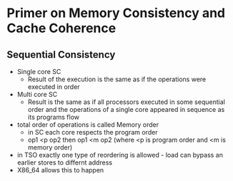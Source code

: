 # Primer on Memory Consistency and Cache Coherence

## Sequential Consistency

- Single core SC
    - Result of the execution is the same as if the operations were executed in order
- Multi core SC
    - Result is the same as if all processors executed in some sequential order
      and the operations of a single core appeared in sequence as its programs
      flow
- total order of operations is called Memory order
    - in SC each core respects the program order
    - op1 <p op2 then op1 <m op2 (where <p is program order and <m is memory order)
- in TSO exactly one type of reordering is allowed - 
  load can bypass an earlier stores to differnt address
- X86_64 allows this to happen

